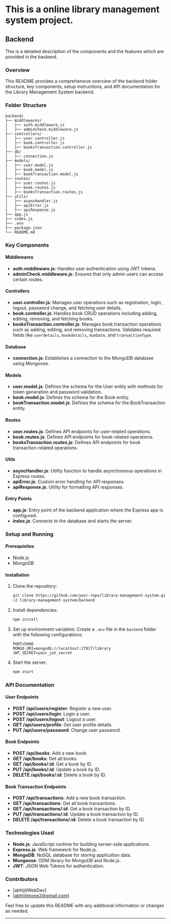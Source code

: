 # This is a online library management system project.

## Backend
  This is a detailed description of the components and the features which are provided in the backend.



### Overview
This README provides a comprehensive overview of the backend folder structure, key components, setup instructions, and API documentation for the Library Management System backend.

### Folder Structure
```
backend/
├── middlewares/
│   ├── auth.middleware.js
│   ├── adminCheck.middleware.js
├── controllers/
│   ├── user.controller.js
│   ├── book.controller.js
│   ├── booksTransaction.controller.js
├── db/
│   ├── connection.js
├── models/
│   ├── user.model.js
│   ├── book.model.js
│   ├── bookTransaction.model.js
├── routes/
│   ├── user.routes.js
│   ├── book.routes.js
│   ├── booksTransaction.routes.js
├── utils/
│   ├── asyncHandler.js
│   ├── apiError.js
│   ├── apiResponse.js
├── app.js
├── index.js
├── .env
├── package.json
└── README.md
```

### Key Components

#### Middlewares
- **auth.middleware.js**: Handles user authentication using JWT tokens.
- **adminCheck.middleware.js**: Ensures that only admin users can access certain routes.

#### Controllers
- **user.controller.js**: Manages user operations such as registration, login, logout, password change, and fetching user details.
- **book.controller.js**: Handles book CRUD operations including adding, editing, removing, and fetching books.
- **booksTransaction.controller.js**: Manages book transaction operations such as adding, editing, and removing transactions. Validates required fields like `userdetails`, `bookdetails`, `dueDate`, and `transactionType`.

#### Database
- **connection.js**: Establishes a connection to the MongoDB database using Mongoose.

#### Models
- **user.model.js**: Defines the schema for the User entity with methods for token generation and password validation.
- **book.model.js**: Defines the schema for the Book entity.
- **bookTransaction.model.js**: Defines the schema for the BookTransaction entity.

#### Routes
- **user.routes.js**: Defines API endpoints for user-related operations.
- **book.routes.js**: Defines API endpoints for book-related operations.
- **booksTransaction.routes.js**: Defines API endpoints for book transaction-related operations.

#### Utils
- **asyncHandler.js**: Utility function to handle asynchronous operations in Express routes.
- **apiError.js**: Custom error handling for API responses.
- **apiResponse.js**: Utility for formatting API responses.

#### Entry Points
- **app.js**: Entry point of the backend application where the Express app is configured.
- **index.js**: Connects to the database and starts the server.

### Setup and Running

#### Prerequisites
- Node.js
- MongoDB

#### Installation
1. Clone the repository:
   ```bash
   git clone https://github.com/your-repo/library-management-system.git
   cd library-management-system/backend
   ```

2. Install dependencies:
   ```bash
   npm install
   ```

3. Set up environment variables:
   Create a `.env` file in the `backend` folder with the following configurations:
   ```env
   PORT=5000
   MONGO_URI=mongodb://localhost:27017/library
   JWT_SECRET=your_jwt_secret
   ```

4. Start the server:
   ```bash
   npm start
   ```

### API Documentation

#### User Endpoints
- **POST /api/users/register**: Register a new user.
- **POST /api/users/login**: Login a user.
- **POST /api/users/logout**: Logout a user.
- **GET /api/users/profile**: Get user profile details.
- **PUT /api/users/password**: Change user password.

#### Book Endpoints
- **POST /api/books**: Add a new book.
- **GET /api/books**: Get all books.
- **GET /api/books/:id**: Get a book by ID.
- **PUT /api/books/:id**: Update a book by ID.
- **DELETE /api/books/:id**: Delete a book by ID.

#### Book Transaction Endpoints
- **POST /api/transactions**: Add a new book transaction.
- **GET /api/transactions**: Get all book transactions.
- **GET /api/transactions/:id**: Get a book transaction by ID.
- **PUT /api/transactions/:id**: Update a book transaction by ID.
- **DELETE /api/transactions/:id**: Delete a book transaction by ID.

### Technologies Used
- **Node.js**: JavaScript runtime for building server-side applications.
- **Express.js**: Web framework for Node.js.
- **MongoDB**: NoSQL database for storing application data.
- **Mongoose**: ODM library for MongoDB and Node.js.
- **JWT**: JSON Web Tokens for authentication.

### Contributors
- [abhijitWebDev]
- [abhijitmone2@gmail.com]

Feel free to update this README with any additional information or changes as needed.

---

